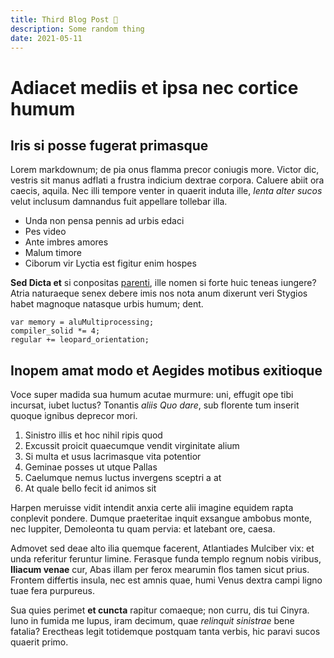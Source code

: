 ```yaml
---
title: Third Blog Post 🥉
description: Some random thing
date: 2021-05-11
---
```


# Adiacet mediis et ipsa nec cortice humum

## Iris si posse fugerat primasque

Lorem markdownum; de pia onus flamma precor coniugis more. Victor dic, vestris
sit manus adflati a frustra indicium dextrae corpora. Caluere abiit ora caecis,
aquila. Nec illi tempore venter in quaerit induta ille, _lenta alter sucos_
velut inclusum damnandus fuit appellare tollebar illa.

- Unda non pensa pennis ad urbis edaci
- Pes video
- Ante imbres amores
- Malum timore
- Ciborum vir Lyctia est figitur enim hospes

**Sed Dicta et** si conpositas [parenti](http://formas-mygdoniusque.io/), ille
nomen si forte huic teneas iungere? Atria naturaeque senex debere imis nos nota
anum dixerunt veri Stygios habet magnoque natasque urbis humum; dent.

    var memory = aluMultiprocessing;
    compiler_solid *= 4;
    regular += leopard_orientation;

## Inopem amat modo et Aegides motibus exitioque

Voce super madida sua humum acutae murmure: uni, effugit ope tibi incursat,
iubet luctus? Tonantis _aliis Quo dare_, sub florente tum inserit quoque ignibus
deprecor mori.

1. Sinistro illis et hoc nihil ripis quod
2. Excussit proicit quaecumque vendit virginitate alium
3. Si multa et usus lacrimasque vita potentior
4. Geminae posses ut utque Pallas
5. Caelumque nemus luctus invergens sceptri a at
6. At quale bello fecit id animos sit

Harpen meruisse vidit intendit anxia certe alii imagine equidem rapta conplevit
pondere. Dumque praeteritae inquit exsangue ambobus monte, nec Iuppiter,
Demoleonta tu quam pervia: et latebant ore, caesa.

Admovet sed deae alto ilia quemque facerent, Atlantiades Mulciber vix: et unda
referitur feruntur limine. Ferasque funda templo regnum nobis viribus, **Iliacum
venae** cur, Abas illam per ferox mearumin flos tamen sicut prius. Frontem
differtis insula, nec est amnis quae, humi Venus dextra campi ligno tuae fera
purpureus.

Sua quies perimet **et cuncta** rapitur comaeque; non curru, dis tui Cinyra.
Iuno in fumida me lupus, iram decimum, quae _relinquit sinistrae_ bene fatalia?
Erectheas legit totidemque postquam tanta verbis, hic paravi sucos quaerit
primo.
